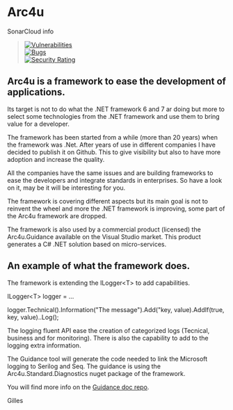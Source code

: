 # Arc4u

SonarCloud info </br>

> [![Vulnerabilities](https://sonarcloud.io/api/project_badges/measure?project=GFlisch_Arc4u&metric=vulnerabilities)](https://sonarcloud.io/summary/new_code?id=GFlisch_Arc4u) </br>
> [![Bugs](https://sonarcloud.io/api/project_badges/measure?project=GFlisch_Arc4u&metric=bugs)](https://sonarcloud.io/summary/new_code?id=GFlisch_Arc4u) </br>
>[![Security Rating](https://sonarcloud.io/api/project_badges/measure?project=GFlisch_Arc4u&metric=security_rating)](https://sonarcloud.io/summary/new_code?id=GFlisch_Arc4u)


## Arc4u is a framework to ease the development of applications. 
  
Its target is not to do what the .NET framework 6 and 7 ar doing but more to select some technologies from the .NET framework and use them to bring value for a developer.
  
The framework has been started from a while (more than 20 years) when the framework was .Net. 
After years of use in different companies I have decided to publish it on Github. This to give visibility but also to have more adoption and increase the quality.

All the companies have the same issues and are building frameworks to ease the developers and integrate standards in enterprises. So have a look on it, may be it will be interesting for you.

The framework is covering different aspects but its main goal is not to reinvent the wheel and more the .NET framework is improving, some part of the Arc4u framework are dropped.

The framework is also used by a commercial product (licensed) the Arc4u.Guidance available on the Visual Studio market. This product generates a C# .NET solution based on micro-services.

## An example of what the framework does.

The framework is extending the ILogger\<T\> to add capabilities.

ILogger\<T> logger = ...

logger.Technical().Information("The message").Add("key, value).AddIf(true, key, value)..Log();

The logging fluent API ease the creation of categorized logs (Tecnical, business and for monitoring).
There is also the capability to add to the logging extra information.

The Guidance tool will generate the code needed to link the Microsoft logging to Serilog and Seq. The guidance is using the Arc4u.Standard.Diagnostics nuget package of the framework.

You will find more info on the [Guidance doc repo](https://github.com/gflisch/arc4u.guidance.doc).

Gilles

